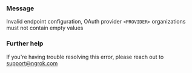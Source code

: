 
### Message
Invalid endpoint configuration, OAuth provider <code>&lt;PROVIDER&gt;</code> organizations must not contain empty values

### Further help
If you're having trouble resolving this error, please reach out to [support@ngrok.com](mailto:support@ngrok.com?subject=Help%20with%20ERR_NGROK_1654)

